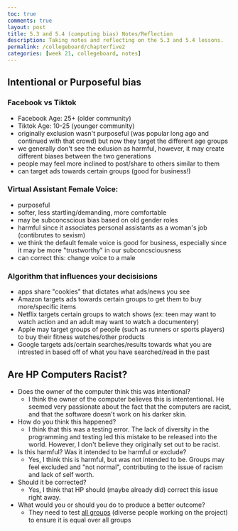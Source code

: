 ```yaml
---
toc: true
comments: true
layout: post
title: 5.3 and 5.4 (computing bias) Notes/Reflection
description: Taking notes and reflecting on the 5.3 and 5.4 lessons.
permalink: /collegeboard/chapterfive2
categories: [week 21, collegeboard, notes]
--- 
```


## Intentional or Purposeful bias

### Facebook vs Tiktok

- Facebook Age: 25+ (older community)
- Tiktok Age: 10-25 (younger community)
- originally exclusion wasn't purposeful (was popular long ago and continued with that crowd) but now they target the different age groups
- we generally don't see the exlusion as harmful, however, it may create different biases between the two generations
- people may feel more inclined to post/share to others similar to them
- can target ads towards certain groups (good for business!)

### Virtual Assistant Female Voice: 
- purposeful
- softer, less startling/demanding, more comfortable
- may be subconcscious bias based on old gender roles 
- harmful since it associates personal assistants as a woman's job (contibrutes to sexism)
- we think the default female voice is good for business, especially since it may be more "trustworthy" in our subconcsciousness
- can correct this: change voice to a male


### Algorithm that influences your decisisions
- apps share "cookies" that dictates what ads/news you see
- Amazon targets ads towards certain groups to get them to buy more/specific items
- Netflix targets certain groups to watch shows (ex: teen may want to watch action and an adult may want to watch a documentery)
- Apple may target groups of people (such as runners or sports players) to buy their fitness watches/other products
- Google targets ads/certain searches/results towards what you are intrested in based off of what you have searched/read in the past


## Are HP Computers Racist?
- Does the owner of the computer think this was intentional?
    - I think the owner of the computer believes this is intententional. He seemed very passionate about the fact that the computers are racist, and that the software doesn't work on his darker skin.
- How do you think this happened?
    - I think that this was a testing error. The lack of diversity in the programming and testing led this mistake to be released into the world. However, I don't believe they originally set out to be racist.
- Is this harmful? Was it intended to be harmful or exclude?
    - Yes, I think this is harmful, but was not intended to be. Groups may feel excluded and "not normal", contributing to the issue of racism and lack of self worth.
- Should it be corrected?
    - Yes, I think that HP should (maybe already did) correct this issue right away. 
- What would you or should you do to produce a better outcome? 
    - They need to test <u>all groups</u> (diverse people working on the project) to ensure it is equal over all groups

